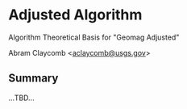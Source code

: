 Adjusted Algorithm
=============

Algorithm Theoretical Basis for "Geomag Adjusted"

Abram Claycomb &lt;[aclaycomb@usgs.gov](mailto:aclaycomb@usgs.gov)&gt;


## Summary

...TBD...
